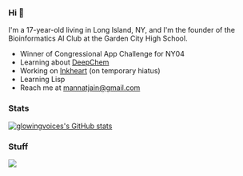 ### Hi 👋

I'm a 17-year-old living in Long Island, NY, and I'm the founder of the Bioinformatics AI Club at the Garden City High School.
- Winner of Congressional App Challenge for NY04
- Learning about [DeepChem](https://github.com/orangememoryyarn/DeepChem)
- Working on [Inkheart](https://github.com/orangememoryyarn/InkHeart) (on temporary hiatus)
- Learning Lisp
- Reach me at mannatjain@gmail.com 


### Stats
[![glowingvoices's GitHub stats](https://github-readme-stats-one-bice.vercel.app/api/top-langs/?username=orangememoryyarn&langs_count=10&layout=compact&role=OWNER,ORGANIZATION_MEMBER&exclude_repo=pros-examples,vexmusic)](https://github.com/anuraghazra/github-readme-stats)

### Stuff
<p align="left">
  <a href="https://skillicons.dev">
    <img src="https://skillicons.dev/icons?i=bash,cpp,css,git,github,html,js,py,pytorch,rust,tauri,torch&theme=dark" />
  </a>
</p>
